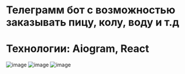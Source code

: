 # Телеграмм бот с возможностью заказывать пицу, колу, воду и т.д 
# Технологии: Aiogram, React
![image](https://github.com/Zheny-mc/TelegramBot-web-Pizza-Shop/assets/68734109/3c39a162-dd94-4f6b-b466-c5c277cc7652)
![image](https://github.com/Zheny-mc/TelegramBot-web-Pizza-Shop/assets/68734109/0a68e5ca-5ad9-4f3e-ae6a-a2b268a169a8)
![image](https://github.com/Zheny-mc/TelegramBot-web-Pizza-Shop/assets/68734109/549030fc-35fc-47aa-b2b4-d9eb65b015ec)
